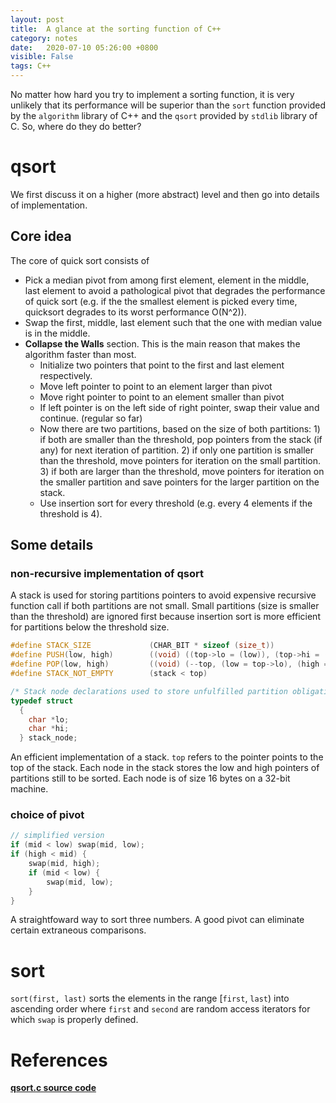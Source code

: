 ```yaml
---
layout: post
title:  A glance at the sorting function of C++
category: notes
date:   2020-07-10 05:26:00 +0800
visible: False
tags: C++
---
```


No matter how hard you try to implement a sorting function, it is very unlikely that its performance will be superior than the `sort` function provided by the `algorithm` library of C++ and the `qsort` provided by `stdlib` library of C. So, where do they do better?


# qsort

We first discuss it on a higher (more abstract) level and then go into details of implementation.  

## Core idea
The core of quick sort consists of 

+ Pick a median pivot from among first element, element in the middle, last element to avoid a pathological pivot that degrades the performance of quick sort (e.g. if the the smallest element is picked every time, quicksort degrades to its worst performance O(N^2)).
+ Swap the first, middle, last element such that the one with median value is in the middle.
+ __Collapse the Walls__ section. This is the main reason that makes the algorithm faster than most.
  + Initialize two pointers that point to the first and last element respectively. 
  + Move left pointer to point to an element larger than pivot
  + Move right pointer to point to an element smaller than pivot
  + If left pointer is on the left side of right pointer, swap their value and continue. 
    (regular so far)
  + Now there are two partitions, based on the size of both partitions: 1) if both are smaller than the threshold, pop pointers from the stack (if any) for next iteration of partition. 2) if only one partition is smaller than the threshold, move pointers for iteration on the small partition. 3) if both are larger than the threshold, move pointers for iteration on the smaller partition and save pointers for the larger partition on the stack.
  + Use insertion sort for every threshold (e.g. every 4 elements if the threshold is 4).

## Some details

### non-recursive implementation of qsort
A stack is used for storing partitions pointers to avoid expensive recursive function call if both partitions are not small. Small partitions (size is smaller than the threshold) are ignored first because insertion sort is more efficient for partitions below the threshold size.

```C++
#define STACK_SIZE             (CHAR_BIT * sizeof (size_t))
#define PUSH(low, high)        ((void) ((top->lo = (low)), (top->hi = (high)), ++top))
#define POP(low, high)         ((void) (--top, (low = top->lo), (high = top->hi)))
#define STACK_NOT_EMPTY        (stack < top)

/* Stack node declarations used to store unfulfilled partition obligations. */
typedef struct
  {
    char *lo;
    char *hi;
  } stack_node;
```

An efficient implementation of a stack. `top` refers to the pointer points to the top of the stack. Each node in the stack stores the low and high pointers of partitions still to be sorted. Each node is of size 16 bytes on a 32-bit machine. 

### choice of pivot

```C++
// simplified version
if (mid < low) swap(mid, low);
if (high < mid) {
    swap(mid, high);
    if (mid < low) {
        swap(mid, low);
    }
}
```

A straightfoward way to sort three numbers. A good pivot can eliminate certain extraneous comparisons.

# sort

`sort(first, last)` sorts the elements in the range [`first`, `last`) into ascending order where `first` and `second` are random access iterators for which `swap` is properly defined.



# References
[__qsort.c source code__](https://code.woboq.org/userspace/glibc/stdlib/qsort.c.html)  



